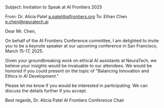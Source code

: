 Subject: Invitation to Speak at AI Frontiers 2025

From: Dr. Alicia Patel <a.patel@aifrontiers.org>
To: Ethan Chen <e.chen@neuratech.ai>

Dear Mr. Chen,

On behalf of the AI Frontiers Conference committee, I am delighted to invite you to be a keynote speaker at our upcoming conference in San Francisco, March 15-17, 2025.

Given your groundbreaking work on ethical AI assistants at NeuraTech, we believe your insights would be invaluable to our attendees. We would be honored if you could present on the topic of "Balancing Innovation and Ethics in AI Development."

Please let me know if you would be interested in participating. We can discuss the details further if you accept.

Best regards,
Dr. Alicia Patel
AI Frontiers Conference Chair

